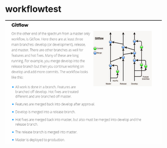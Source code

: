 # workflowtest


<img width="800" height="400" src="https://github.com/archanabnair/workflowtest/blob/master/img/gitFlow.jpg">
